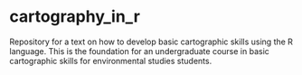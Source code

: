 # cartography_in_r
Repository for a text on how to develop basic cartographic skills using the R language.  This is the foundation for an undergraduate course in basic cartographic skills for environmental studies students.
